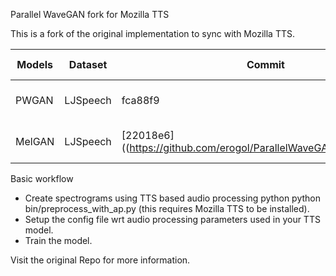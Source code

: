 Parallel WaveGAN fork for Mozilla TTS

This is a fork of the original implementation to sync with Mozilla TTS.

| Models |Dataset | Commit | Audio Sample | Details |
|--------|--------|--------|--------------|---------|
| PWGAN | LJSpeech | fca88f9 | soon... | Trained with GT spectrograms| 
| MelGAN | LJSpeech |[22018e6]((https://github.com/erogol/ParallelWaveGAN/tree/22018e6) | ... | Trained with GT spectrograms|

Basic workflow
- Create spectrograms using TTS based audio processing python python bin/preprocess_with_ap.py (this requires Mozilla TTS to be installed).
- Setup the config file wrt audio processing parameters used in your TTS model. 
- Train the model. 

Visit the original Repo for more information.

